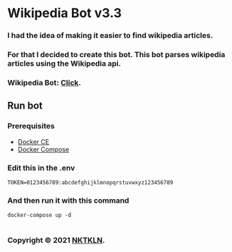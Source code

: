 # Wikipedia Bot v3.3

### I had the idea of making it easier to find wikipedia articles.
### For that I decided to create this bot. This bot parses wikipedia articles using the Wikipedia api.
### Wikipedia Bot: [Click](https://t.me/NKTKLN_Wiki_bot).

## Run bot

### Prerequisites

- [Docker CE](https://docs.docker.com/engine/install/)
- [Docker Compose](https://docs.docker.com/compose/install/)

### Edit this in the .env

```
TOKEN=0123456789:abcdefghijklmnopqrstuvwxyz123456789
```

### And then run it with this command

```
docker-compose up -d 
```

#

### Copyright © 2021 [NKTKLN](https://github.com/NKTKLN).
